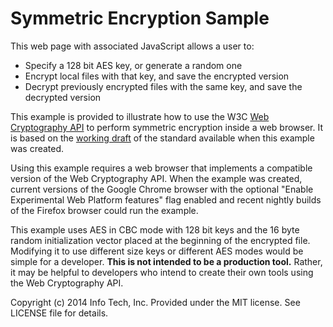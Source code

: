 Symmetric Encryption Sample
===========================

This web page with associated JavaScript allows a user to:

* Specify a 128 bit AES key, or generate a random one
* Encrypt local files with that key, and save the encrypted version
* Decrypt previously encrypted files with the same key, and save the decrypted version

This example is provided to illustrate how to use the W3C
[Web Cryptography API](http://www.w3.org/TR/WebCryptoAPI/ "API Draft")
to perform symmetric encryption inside a web browser. It is based
on the [working draft](http://www.w3.org/TR/2014/WD-WebCryptoAPI-20140325/ "Dated Working Draft")
of the standard available when this example was created.

Using this example requires a web browser that implements a compatible version
of the Web Cryptography API. When the example was created, current versions of
the Google Chrome browser with the optional "Enable Experimental Web Platform
features" flag enabled and recent nightly builds of the Firefox browser could
run the example.

This example uses AES in CBC mode with 128 bit keys and the 16 byte random initialization
vector placed at the beginning of the encrypted file. Modifying it
to use different size keys or different AES modes would be simple for a developer.
**This is not intended to be a production tool.** Rather, it may
be helpful to developers who intend to create their own tools using
the Web Cryptography API.

Copyright (c) 2014 Info Tech, Inc.
Provided under the MIT license.
See LICENSE file for details.
